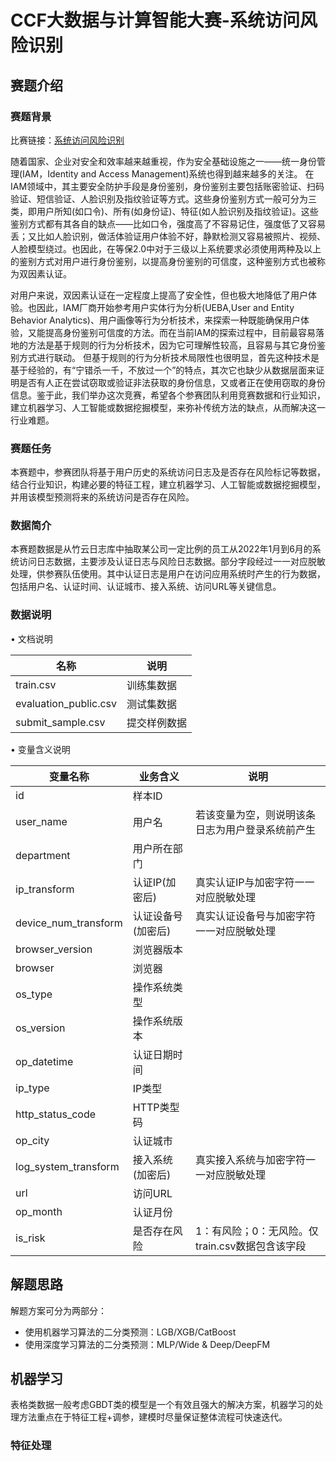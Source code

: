 # CCF大数据与计算智能大赛-系统访问风险识别
## 赛题介绍
### 赛题背景

比赛链接：[系统访问风险识别](https://www.datafountain.cn/competitions/580/datasets)

随着国家、企业对安全和效率越来越重视，作为安全基础设施之一——统一身份管理(IAM，Identity and Access Management)系统也得到越来越多的关注。 在IAM领域中，其主要安全防护手段是身份鉴别，身份鉴别主要包括账密验证、扫码验证、短信验证、人脸识别及指纹验证等方式。这些身份鉴别方式一般可分为三类，即用户所知(如口令)、所有(如身份证)、特征(如人脸识别及指纹验证)。这些鉴别方式都有其各自的缺点——比如口令，强度高了不容易记住，强度低了又容易丢；又比如人脸识别，做活体验证用户体验不好，静默检测又容易被照片、视频、人脸模型绕过。也因此，在等保2.0中对于三级以上系统要求必须使用两种及以上的鉴别方式对用户进行身份鉴别，以提高身份鉴别的可信度，这种鉴别方式也被称为双因素认证。

对用户来说，双因素认证在一定程度上提高了安全性，但也极大地降低了用户体验。也因此，IAM厂商开始参考用户实体行为分析(UEBA,User and Entity Behavior Analytics)、用户画像等行为分析技术，来探索一种既能确保用户体验，又能提高身份鉴别可信度的方法。而在当前IAM的探索过程中，目前最容易落地的方法是基于规则的行为分析技术，因为它可理解性较高，且容易与其它身份鉴别方式进行联动。
但基于规则的行为分析技术局限性也很明显，首先这种技术是基于经验的，有“宁错杀一千，不放过一个”的特点，其次它也缺少从数据层面来证明是否有人正在尝试窃取或验证非法获取的身份信息，又或者正在使用窃取的身份信息。鉴于此，我们举办这次竞赛，希望各个参赛团队利用竞赛数据和行业知识，建立机器学习、人工智能或数据挖掘模型，来弥补传统方法的缺点，从而解决这一行业难题。

### 赛题任务

本赛题中，参赛团队将基于用户历史的系统访问日志及是否存在风险标记等数据，结合行业知识，构建必要的特征工程，建立机器学习、人工智能或数据挖掘模型，并用该模型预测将来的系统访问是否存在风险。

### 数据简介
本赛题数据是从竹云日志库中抽取某公司一定比例的员工从2022年1月到6月的系统访问日志数据，主要涉及认证日志与风险日志数据。部分字段经过一一对应脱敏处理，供参赛队伍使用。其中认证日志是用户在访问应用系统时产生的行为数据，包括用户名、认证时间、认证城市、接入系统、访问URL等关键信息。

### 数据说明
• 文档说明

| 名称                    | 说明     |
|-----------------------|--------|
| train.csv             | 训练集数据  |
| evaluation\_public.csv | 测试集数据  |
| submit\_sample.csv     | 提交样例数据 |

• 变量含义说明

| 变量名称                 | 业务含义       | 说明                            |
|----------------------|------------|-------------------------------|
| id                   | 样本ID       |                               |
| user\_name            | 用户名        | 若该变量为空，则说明该条日志为用户登录系统前产生      |
| department           | 用户所在部门     |                               |
| ip\_transform         | 认证IP(加密后)  | 真实认证IP与加密字符一一对应脱敏处理           |
| device\_num\_transform | 认证设备号(加密后) | 真实认证设备号与加密字符一一对应脱敏处理          |
| browser\_version      | 浏览器版本      |                               |
| browser              | 浏览器        |                               |
| os\_type              | 操作系统类型     |                               |
| os\_version           | 操作系统版本     |                               |
| op\_datetime          | 认证日期时间     |                               |
| ip\_type              | IP类型       |                               |
| http\_status\_code     | HTTP类型码    |                               |
| op\_city              | 认证城市       |                               |
| log\_system_transform | 接入系统(加密后)  | 真实接入系统与加密字符一一对应脱敏处理           |
| url                  | 访问URL      |                               |
| op\_month             | 认证月份       |                               |
| is\_risk              | 是否存在风险     | 1：有风险；0：无风险。仅train.csv数据包含该字段 |

## 解题思路
解题方案可分为两部分：  

+ 使用机器学习算法的二分类预测：LGB/XGB/CatBoost
+ 使用深度学习算法的二分类预测：MLP/Wide & Deep/DeepFM

## 机器学习
表格类数据一般考虑GBDT类的模型是一个有效且强大的解决方案，机器学习的处理方法重点在于特征工程+调参，建模时尽量保证整体流程可快速迭代。

### 特征处理



